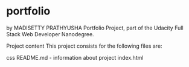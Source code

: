 # portfolio
by MADISETTY PRATHYUSHA
Portfolio Project, part of the Udacity Full Stack Web Developer Nanodegree.

Project content
This project consists for the following files are:

css
README.md - information about project
index.html
